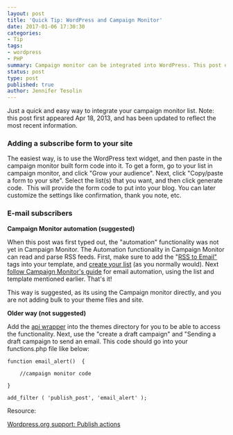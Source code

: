 ```yaml
---
layout: post
title: 'Quick Tip: WordPress and Campaign Monitor'
date: 2017-01-06 17:30:30
categories:
- Tip
tags:
- wordpress
- PHP
summary: Campaign monitor can be integrated into WordPress. This post explains how to add a subscription form and auto email
status: post
type: post
published: true
author: Jennifer Tesolin
---
```

<p>Just a quick and easy way to integrate your campaign monitor list. Note: this post first appeared Apr 18, 2013, and has been updated to reflect the most recent information.<!--more--></p>
<h3>Adding a subscribe form to your site</h3>
<p>The easiest way, is to use the WordPress text widget, and then paste in the campaign monitor built form code into it. To get a form, go to your list in campaign monitor, and click "Grow your audience". Next, click "Copy/paste a form to your site". Select the list(s) that you want, and then click generate code.  This will provide the form code to put into your blog. You can later customize the settings like confirmation, thank you note, etc.</p>
<h3>E-mail subscribers</h3>
<p><b>Campaign Monitor automation (suggested)</b></p>
<p>When this post was first typed out, the "automation" functionality was not yet in Campaign Monitor. The Automation functionality in Campaign Monitor can read and parse RSS feeds. First, make sure to add the "<a href="https://www.campaignmonitor.com/create/rss-to-email/" target="_blank" rel="nofollow">RSS to Email"</a> tags into your template, and <a href="https://help.campaignmonitor.com/topic.aspx?t=868" target="_blank" rel="nofollow">create your list</a> (as you normally would). Next <a href="https://help.campaignmonitor.com/topic.aspx?t=212" target="_blank" rel="nofollow">follow Campaign Monitor's guide</a> for email automation, using the list and template mentioned earlier. That's it!</p>
<p>This way is suggested, as its using the Campaign monitor directly, and you are not adding bulk to your theme files and site.</p>
<p><b>Older way (not suggested)</b></p>
<p>Add the <a title="Campaign Monitor Wrapper for PHP" href="http://campaignmonitor.github.io/createsend-php/" target="_blank" rel="nofollow">api wrapper</a> into the themes directory for you to be able to access the functionality. Next, use the "create a draft campaign" and "Sending a draft campaign to send an email. This code should go into your functions.php file like below:</p>
<code>function email_alert()  {<br>
    //campaign monitor code<br>
}<br>
add_filter ( 'publish_post', 'email_alert' );</code>
<p>Resource:</p>
<p><a href="http://wordpress.org/support/topic/add_action-with-publish_post" target="_blank" rel="nofollow">Wordpress.org support: Publish actions</a></p>
